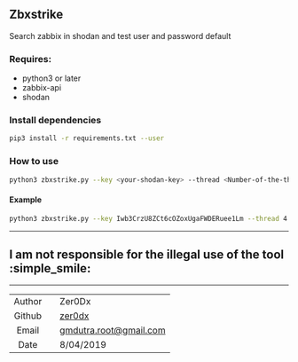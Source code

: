 
## Zbxstrike

Search zabbix in shodan and test user and password default

### Requires:
- python3 or later
- zabbix-api
- shodan

### Install dependencies

```sh
pip3 install -r requirements.txt --user
```

### How to use
```sh
python3 zbxstrike.py --key <your-shodan-key> --thread <Number-of-the-threads>
```

#### Example
```sh
python3 zbxstrike.py --key Iwb3CrzU8ZCt6cOZoxUgaFWDERuee1Lm --thread 4 
```
----

## **I am not responsible for the illegal use of the tool**  :simple_smile:

----

|  |  |  |
|:-:|:-:|---|
| Author  |  | Zer0Dx |
| Github |  | [zer0dx](github.com/zer0dx) |
| Email |  | gmdutra.root@gmail.com |
| Date |  | 8/04/2019 |